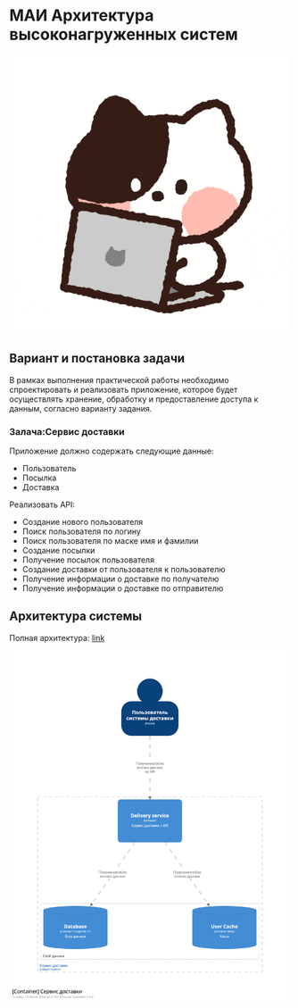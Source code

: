 # МАИ Архитектура высоконагруженных систем

![](images/giphy.gif)

## Вариант и постановка задачи

В рамках выполнения практической работы необходимо спроектировать и реализовать приложение, которое будет осуществлять хранение, обработку и предоставление доступа к данным, согласно варианту задания.

### Залача:Сервис доставки

Приложение должно содержать следующие данные:

- Пользователь
- Посылка 
- Доставка

Реализовать API:

- Создание нового пользователя
- Поиск пользователя по логину
- Поиск пользователя по маске имя и фамилии
- Создание посылки
- Получение посылок пользователя
- Создание доставки от пользователя к пользователю
- Получение информации о доставке по получателю
- Получение информации о доставке по отправителю

## Архитектура системы

Полная архитектура: [link](./architecture/Readme.md)

![Архитектура контейнеров](./architecture/images/structurizr-1-Container-001.png)